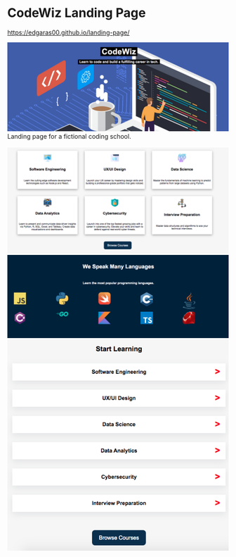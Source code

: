 # CodeWiz Landing Page
https://edgaras00.github.io/landing-page/

<img src="docs/main2.png" width="800px">
Landing page for a fictional coding school.
<br/>
</br>
<img src="docs/courses.png" width="700px">
<img src="docs/languages.png" width="700px">
<img src="docs/responsive.png" width=""200px>
